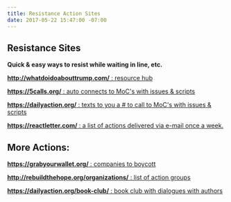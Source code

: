 ```yaml
---
title: Resistance Action Sites
date: 2017-05-22 15:47:00 -07:00
---
```


## **Resistance Sites**

**Quick & easy ways to resist while waiting in line, etc.**


[**http://whatdoidoabouttrump.com/** : resource hub](http://whatdoidoabouttrump.com/)


[**https://5calls.org/** : auto connects to MoC's with issues & scripts](https://5calls.org/)


[**https://dailyaction.org/** : texts to you a # to call to MoC's with issues & scripts](https://dailyaction.org/) 



[**https://reactletter.com/** : a list of actions delivered via e-mail once a week.](**https://reactletter.com/**)


## **More Actions:**


[**https://grabyourwallet.org/** : companies to boycott
](https://grabyourwallet.org/)


[**http://rebuildthehope.org/organizations/** : list of action groups](http://rebuildthehope.org/organizations/)


[**https://dailyaction.org/book-club/** : book club with dialogues with authors](https://dailyaction.org/book-club/)




